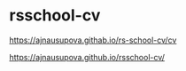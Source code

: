 # rsschool-cv

https://ajnausupova.githab.io/rs-school-cv/cv

https://ajnausupova.github.io/rsschool-cv/